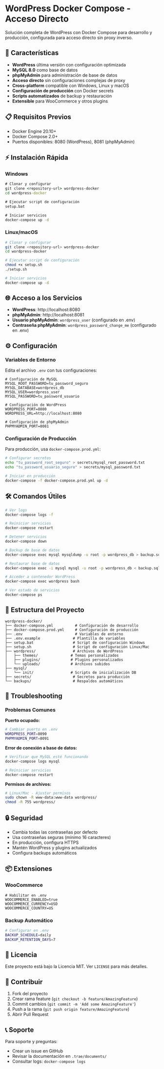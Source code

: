 # WordPress Docker Compose - Acceso Directo

Solución completa de WordPress con Docker Compose para desarrollo y producción, configurada para acceso directo sin proxy inverso.

## 🚀 Características

- **WordPress** última versión con configuración optimizada
- **MySQL 8.0** como base de datos
- **phpMyAdmin** para administración de base de datos
- **Acceso directo** sin configuraciones complejas de proxy
- **Cross-platform** compatible con Windows, Linux y macOS
- **Configuración de producción** con Docker secrets
- **Scripts automatizados** de backup y restauración
- **Extensible** para WooCommerce y otros plugins

## 📋 Requisitos Previos

- Docker Engine 20.10+
- Docker Compose 2.0+
- Puertos disponibles: 8080 (WordPress), 8081 (phpMyAdmin)

## ⚡ Instalación Rápida

### Windows
```cmd
# Clonar y configurar
git clone <repository-url> wordpress-docker
cd wordpress-docker

# Ejecutar script de configuración
setup.bat

# Iniciar servicios
docker-compose up -d
```

### Linux/macOS
```bash
# Clonar y configurar
git clone <repository-url> wordpress-docker
cd wordpress-docker

# Ejecutar script de configuración
chmod +x setup.sh
./setup.sh

# Iniciar servicios
docker-compose up -d
```

## 🌐 Acceso a los Servicios

- **WordPress**: http://localhost:8080
- **phpMyAdmin**: http://localhost:8081
- **Usuario phpMyAdmin**: `wordpress_user` (configurado en .env)
- **Contraseña phpMyAdmin**: `wordpress_password_change_me` (configurado en .env)

## ⚙️ Configuración

### Variables de Entorno

Edita el archivo `.env` con tus configuraciones:

```env
# Configuración de MySQL
MYSQL_ROOT_PASSWORD=tu_password_seguro
MYSQL_DATABASE=wordpress_db
MYSQL_USER=wordpress_user
MYSQL_PASSWORD=tu_password_usuario

# Configuración de WordPress
WORDPRESS_PORT=8080
WORDPRESS_URL=http://localhost:8080

# Configuración de phpMyAdmin
PHPMYADMIN_PORT=8081
```

### Configuración de Producción

Para producción, usa `docker-compose.prod.yml`:

```bash
# Configurar secretos
echo "tu_password_root_seguro" > secrets/mysql_root_password.txt
echo "tu_password_usuario_seguro" > secrets/mysql_password.txt

# Iniciar en producción
docker-compose -f docker-compose.prod.yml up -d
```

## 🛠️ Comandos Útiles

```bash
# Ver logs
docker-compose logs -f

# Reiniciar servicios
docker-compose restart

# Detener servicios
docker-compose down

# Backup de base de datos
docker-compose exec mysql mysqldump -u root -p wordpress_db > backup.sql

# Restaurar base de datos
docker-compose exec -i mysql mysql -u root -p wordpress_db < backup.sql

# Acceder a contenedor WordPress
docker-compose exec wordpress bash

# Ver estado de servicios
docker-compose ps
```

## 📁 Estructura del Proyecto

```
wordpress-docker/
├── docker-compose.yml          # Configuración de desarrollo
├── docker-compose.prod.yml     # Configuración de producción
├── .env                        # Variables de entorno
├── .env.example               # Plantilla de variables
├── setup.bat                  # Script de configuración Windows
├── setup.sh                   # Script de configuración Linux/Mac
├── wordpress/                 # Archivos de WordPress
│   ├── themes/               # Temas personalizados
│   ├── plugins/              # Plugins personalizados
│   └── uploads/              # Archivos subidos
├── mysql/
│   └── init/                 # Scripts de inicialización DB
├── secrets/                   # Secretos para producción
└── backups/                   # Respaldos automáticos
```

## 🔧 Troubleshooting

### Problemas Comunes

**Puerto ocupado:**
```bash
# Cambiar puerto en .env
WORDPRESS_PORT=8090
PHPMYADMIN_PORT=8091
```

**Error de conexión a base de datos:**
```bash
# Verificar que MySQL esté funcionando
docker-compose logs mysql

# Reiniciar servicios
docker-compose restart
```

**Permisos de archivos:**
```bash
# Linux/Mac - Ajustar permisos
sudo chown -R www-data:www-data wordpress/
chmod -R 755 wordpress/
```

## 🔒 Seguridad

- Cambia todas las contraseñas por defecto
- Usa contraseñas seguras (mínimo 16 caracteres)
- En producción, configura HTTPS
- Mantén WordPress y plugins actualizados
- Configura backups automáticos

## 📦 Extensiones

### WooCommerce
```env
# Habilitar en .env
WOOCOMMERCE_ENABLED=true
WOOCOMMERCE_CURRENCY=USD
WOOCOMMERCE_COUNTRY=US
```

### Backup Automático
```bash
# Configurar en .env
BACKUP_SCHEDULE=daily
BACKUP_RETENTION_DAYS=7
```

## 📄 Licencia

Este proyecto está bajo la Licencia MIT. Ver `LICENSE` para más detalles.

## 🤝 Contribuir

1. Fork del proyecto
2. Crear rama feature (`git checkout -b feature/AmazingFeature`)
3. Commit cambios (`git commit -m 'Add some AmazingFeature'`)
4. Push a la rama (`git push origin feature/AmazingFeature`)
5. Abrir Pull Request

## 📞 Soporte

Para soporte y preguntas:
- Crear un issue en GitHub
- Revisar la documentación en `.trae/documents/`
- Consultar logs: `docker-compose logs`